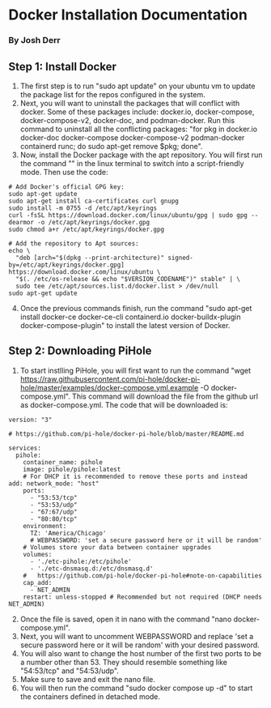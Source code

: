 # Docker Installation Documentation
### By Josh Derr

## Step 1: Install Docker 
1) The first step is to run "sudo apt update" on your ubuntu vm to update the package list for the repos configured in the system.
2) Next, you will want to uninstall the packages that will conflict with docker. Some of these packages include: docker.io, docker-compose, docker-compose-v2, docker-doc, and podman-docker. Run this command to uninstall all the conflicting packages: "for pkg in docker.io docker-doc docker-compose docker-compose-v2 podman-docker containerd runc; do sudo apt-get remove $pkg; done".
3) Now, install the Docker package with the apt repository. You will first run the command "\" in the linux terminal to switch into a script-friendly mode. Then use the code: 
```
# Add Docker's official GPG key:
sudo apt-get update
sudo apt-get install ca-certificates curl gnupg
sudo install -m 0755 -d /etc/apt/keyrings
curl -fsSL https://download.docker.com/linux/ubuntu/gpg | sudo gpg --dearmor -o /etc/apt/keyrings/docker.gpg
sudo chmod a+r /etc/apt/keyrings/docker.gpg

# Add the repository to Apt sources:
echo \
  "deb [arch="$(dpkg --print-architecture)" signed-by=/etc/apt/keyrings/docker.gpg] https://download.docker.com/linux/ubuntu \
  "$(. /etc/os-release && echo "$VERSION_CODENAME")" stable" | \
  sudo tee /etc/apt/sources.list.d/docker.list > /dev/null
sudo apt-get update
```

4) Once the previous commands finish, run the command "sudo apt-get install docker-ce docker-ce-cli containerd.io docker-buildx-plugin docker-compose-plugin" to install the latest version of Docker.

## Step 2: Downloading PiHole
1) To start instlling PiHole, you will first want to run the command "wget https://raw.githubusercontent.com/pi-hole/docker-pi-hole/master/examples/docker-compose.yml.example -O docker-compose.yml". This command will download the file from the github url as docker-compose.yml. The code that will be downloaded is:

```
version: "3"

# https://github.com/pi-hole/docker-pi-hole/blob/master/README.md

services:
  pihole:
    container_name: pihole
    image: pihole/pihole:latest
    # For DHCP it is recommended to remove these ports and instead add: network_mode: "host"
    ports:
      - "53:53/tcp"
      - "53:53/udp"
      - "67:67/udp"
      - "80:80/tcp"
    environment:
      TZ: 'America/Chicago'
      # WEBPASSWORD: 'set a secure password here or it will be random'
    # Volumes store your data between container upgrades
    volumes:
      - './etc-pihole:/etc/pihole'
      - './etc-dnsmasq.d:/etc/dnsmasq.d'
    #   https://github.com/pi-hole/docker-pi-hole#note-on-capabilities
    cap_add:
      - NET_ADMIN
    restart: unless-stopped # Recommended but not required (DHCP needs NET_ADMIN)  
```

2) Once the file is saved, open it in nano with the command "nano docker-compose.yml".
3) Next, you will want to uncomment WEBPASSWORD and replace 'set a secure password here or it will be random' with your desired password.
4) You will also want to change the host number of the first two ports to be a number other than 53. They should resemble something like "54:53/tcp" and "54:53/udp".
5) Make sure to save and exit the nano file.
6) You will then run the command "sudo docker compose up -d" to start the containers defined in detached mode.
